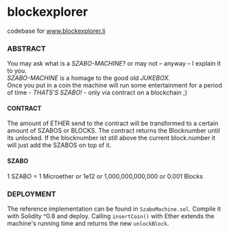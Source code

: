 # blockexplorer
codebase for www.blockexplorer.li

### ABSTRACT ###

You may ask what is a *SZABO-MACHINE*? or may not – anyway – I explain it to you.\
*SZABO-MACHINE* is a homage to the good old *JUKEBOX*.\
Once you put in a coin the machine will run some entertainment for a period of time - *THATS'S SZABO!* - only via contract on a blockchain ;)

#### CONTRACT ####

The amount of ETHER send to the contract will be transformed to a certain amount of SZABOS or BLOCKS. The contract returns the Blocknumber until its unlocked. If the blocknumber ist still above the current block.number it will just add the SZABOS on top of it.

#### SZABO ####
1 SZABO = 1 Microether or 1e12 or 1,000,000,000,000 or 0.001 Blocks

### DEPLOYMENT ###

The reference implementation can be found in `SzaboMachine.sol`. Compile it with Solidity ^0.8 and deploy. Calling `insertCoin()` with Ether extends the machine's running time and returns the new `unlockBlock`.

